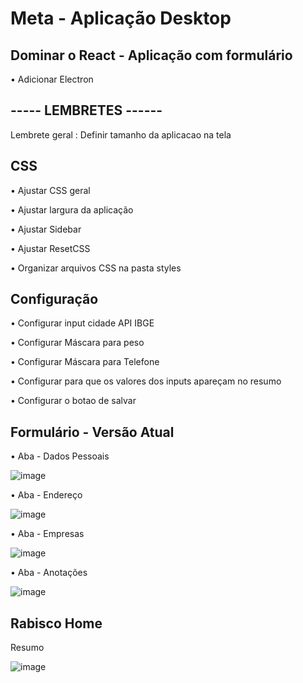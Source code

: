 # Meta - Aplicação Desktop 
## Dominar o React - Aplicação com formulário
<p> • Adicionar Electron </p>

## ----- LEMBRETES ------
<p> Lembrete geral : Definir tamanho da aplicacao na tela </p>

## CSS
<p> • Ajustar CSS geral </p>
<p> • Ajustar largura da aplicação </p>
<p> • Ajustar Sidebar </p>
<p> • Ajustar ResetCSS </p>
<p> • Organizar arquivos CSS na pasta styles </p>

## Configuração
<p> • Configurar input cidade API IBGE</p>
<p> • Configurar Máscara para peso </p>
<p> • Configurar Máscara para Telefone </p>
<p> • Configurar para que os valores dos inputs apareçam no resumo </p>
<p> • Configurar o botao de salvar </p>

## Formulário - Versão Atual
<p> • Aba - Dados Pessoais </p>

![image](https://user-images.githubusercontent.com/66530386/163847995-68b26fcb-bfcb-4f87-8213-1a7ca05a9936.png)


<p> • Aba - Endereço </p>

![image](https://user-images.githubusercontent.com/66530386/163847004-f28de011-5801-4312-8dab-6f301c09110a.png)


<p> • Aba - Empresas </p>

![image](https://user-images.githubusercontent.com/66530386/163847561-a6ce38ea-411e-4115-b2ec-db5099816dc9.png)


<p> • Aba - Anotações </p>

![image](https://user-images.githubusercontent.com/66530386/163848107-51c7eccb-e197-43d4-a08b-503230b463ad.png)


## Rabisco Home 
<p> Resumo </p>

![image](https://user-images.githubusercontent.com/66530386/163727717-c054d00d-f958-4f0e-b948-ab7dbd934848.png)


